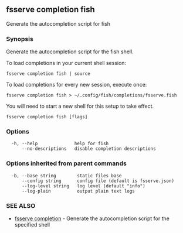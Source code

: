 ## fsserve completion fish

Generate the autocompletion script for fish

### Synopsis

Generate the autocompletion script for the fish shell.

To load completions in your current shell session:

	fsserve completion fish | source

To load completions for every new session, execute once:

	fsserve completion fish > ~/.config/fish/completions/fsserve.fish

You will need to start a new shell for this setup to take effect.


```
fsserve completion fish [flags]
```

### Options

```
  -h, --help              help for fish
      --no-descriptions   disable completion descriptions
```

### Options inherited from parent commands

```
  -b, --base string        static files base
      --config string      config file (default is fsserve.json)
      --log-level string   log level (default "info")
      --log-plain          output plain text logs
```

### SEE ALSO

* [fsserve completion](fsserve_completion.md)	 - Generate the autocompletion script for the specified shell

